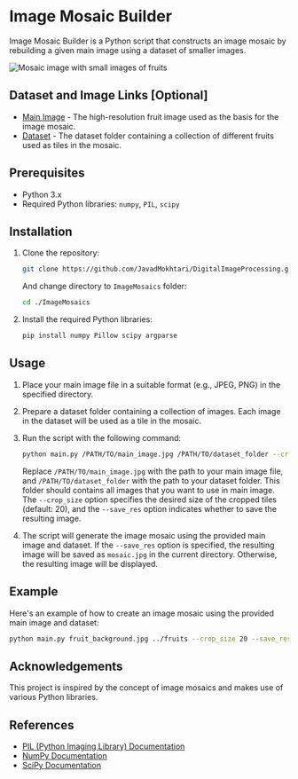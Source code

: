 # Image Mosaic Builder

Image Mosaic Builder is a Python script that constructs an image mosaic by rebuilding a given main image using a dataset of smaller images.

![Mosaic image with small images of fruits](fruits.jpg)

## Dataset and Image Links [Optional]

- [Main Image](https://wallpapersafari.com/w/Tx82Gp) - The high-resolution fruit image used as the basis for the image mosaic.
- [Dataset](https://www.kaggle.com/datasets/shreyapmaher/fruits-dataset-images) - The dataset folder containing a collection of different fruits used as tiles in the mosaic.


## Prerequisites

- Python 3.x
- Required Python libraries: `numpy`, `PIL`, `scipy`

## Installation

1. Clone the repository:

   ```bash
   git clone https://github.com/JavadMokhtari/DigitalImageProcessing.git
   ```
   And change directory to `ImageMosaics` folder:

   ```bash
   cd ./ImageMosaics
   ```
2. Install the required Python libraries:

   ```bash
   pip install numpy Pillow scipy argparse
   ```

## Usage

1. Place your main image file in a suitable format (e.g., JPEG, PNG) in the specified directory.

2. Prepare a dataset folder containing a collection of images. Each image in the dataset will be used as a tile in the mosaic.

3. Run the script with the following command:

   ```bash
   python main.py /PATH/TO/main_image.jpg /PATH/TO/dataset_folder --crop_size 15 --save_res False
   ```

   Replace `/PATH/TO/main_image.jpg` with the path to your main image file, and `/PATH/TO/dataset_folder` with the path to your dataset folder. This folder should contains all images that you want to use in main image. The `--crop_size` option specifies the desired size of the cropped tiles (default: 20), and the `--save_res` option indicates whether to save the resulting image.

4. The script will generate the image mosaic using the provided main image and dataset. If the `--save_res` option is specified, the resulting image will be saved as `mosaic.jpg` in the current directory. Otherwise, the resulting image will be displayed.

## Example

Here's an example of how to create an image mosaic using the provided main image and dataset:

```bash
python main.py fruit_background.jpg ../fruits --crop_size 20 --save_res True
```


## Acknowledgements

This project is inspired by the concept of image mosaics and makes use of various Python libraries.

## References

- [PIL (Python Imaging Library) Documentation](https://pillow.readthedocs.io/)
- [NumPy Documentation](https://numpy.org/doc/)
- [SciPy Documentation](https://docs.scipy.org/doc/)
